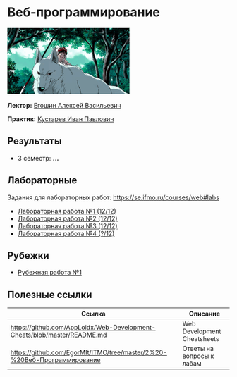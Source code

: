 # Веб-программирование

<img alt="Princess Mononoke Running" src="https://github.com/maxbarsukov/itmo/blob/master/.docs/princess-mononoke-running.gif" height="150">

**Лектор:** [Егошин Алексей Васильевич](https://my.itmo.ru/persons/285578)

**Практик:** [Кустарев Иван Павлович](https://my.itmo.ru/persons/309681)

## Результаты

- 3 семестр: **...**

## Лабораторные

Задания для лабораторных работ: https://se.ifmo.ru/courses/web#labs

- [Лабораторная работа №1 (12/12)](https://github.com/maxbarsukov-itmo/web-1)
- [Лабораторная работа №2 (12/12)](https://github.com/maxbarsukov-itmo/web-2)
- [Лабораторная работа №3 (12/12)](https://github.com/maxbarsukov-itmo/web-3)
- [Лабораторная работа №4 (?/12)](https://github.com/maxbarsukov-itmo/web-4)

## Рубежки

- [Рубежная работа №1](./рубежки/1)

## Полезные ссылки

| Ссылка | Описание |
| --- | --- |
| https://github.com/AppLoidx/Web-Development-Cheats/blob/master/README.md | Web Development Cheatsheets |
| https://github.com/EgorMIt/ITMO/tree/master/2%20-%20Веб-Программирование | Ответы на вопросы к лабам |
